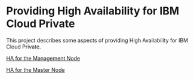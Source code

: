 # Providing High Availability for IBM Cloud Private

This project describes some aspects of providing High Availability for IBM Cloud Private.

[HA for the Management Node](Mgmt.md)

[HA for the Master Node](Master.md)
